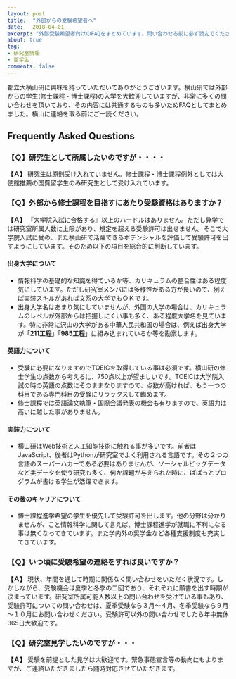 ```yaml
---
layout: post
title:  "外部からの受験希望者へ"
date:   2018-04-01
excerpt: "外部受験希望者向けのFAQをまとめています。問い合わせる前に必ず読んでください。"
about: true
tag:
- 研究室情報
- 留学生 
comments: false
---
```


都立大横山研に興味を持っていただいてありがとうございます。横山研では外部からの学生(修士課程・博士課程)の入学を大歓迎していますが、非常に多くの問い合わせを頂いており、その内容には共通するものも多いためFAQとしてまとめました。横山に連絡を取る前にご一読ください。

## Frequently Asked Questions

### 【Ｑ】研究生として所属したいのですが・・・・

**【Ａ】** 研究生は原則受け入れていません。修士課程・博士課程例外としては大使館推薦の国費留学生のみ研究生として受け入れています。

### 【Ｑ】外部から修士課程を目指すにあたり受験資格はありますか？

**【Ａ】** 『大学院入試に合格する』以上のハードルはありません。ただし弊学では研究室所属人数に上限があり、規定を超える受験許可は出せません。そこで大学院入試に受の、また横山研で活躍できるポテンシャルを評価して受験許可を出すようにしています。そのため以下の項目を総合的に判断しています。

#### 出身大学について

* 情報科学の基礎的な知識を得ているか等、カリキュラムの整合性はある程度気にしています。ただし研究室メンバには多様性がある方が良いので、例えば実装スキルがあれば文系の大学でもＯＫです。
* 出身大学名はあまり気にしていませんが、外国の大学の場合は、カリキュラムのレベルが外部からは把握しにくい事も多く、ある程度大学名を見ています。特に非常に沢山の大学がある中華人民共和国の場合は、例えば出身大学が「**211工程**」「**985工程**」に組み込まれているか等を勘案します。

#### 英語力について

* 受験に必要になりますのでTOEICを取得している事は必須です。横山研の修士学生の点数から考えるに、750点以上が望ましいです。TOEICは大学院入試の時の英語の点数にそのままなりますので、点数が高ければ、もう一つの科目である専門科目の受験にリラックスして臨めます。
* 修士課程では英語論文執筆・国際会議発表の機会も有りますので、英語力は高いに越した事がありません。

#### 実装力について

* 横山研はWeb技術と人工知能技術に触れる事が多いです。前者はJavaScript、後者はPythonが研究室でよく利用される言語です。その２つの言語のスーパーハカーである必要はありませんが、ソーシャルビッグデータなど実データを使う研究も多く、何か課題が与えられた時に、ぱぱっとプログラムが書ける学生が活躍できます。

#### その後のキャリアについて

* 博士課程進学希望の学生を優先して受験許可を出します。他の分野は分かりませんが、こと情報科学に関して言えば、博士課程進学が就職に不利になる事は無くなってきています。また学内外の奨学金など各種支援制度も充実してきています。

### 【Ｑ】いつ頃に受験希望の連絡をすれば良いですか？

**【Ａ】** 現状、年間を通して時期に関係なく問い合わせをいただく状況です。しかしながら、受験機会は夏季と冬季の二回であり、それぞれに願書を出す時期が決まっています。研究室所属可能人数以上の問い合わせを受けている事もあり、受験許可についての問い合わせは、夏季受験なら３月～４月、冬季受験なら９月～１０月にお問い合わせください。受験許可以外の問い合わせでしたら年中無休365日大歓迎です。

### 【Ｑ】研究室見学したいのですが・・・

**【Ａ】** 受験を前提とした見学は大歓迎です。緊急事態宣言等の動向にもよりますが、ご連絡いただきましたら随時対応させていただきます。